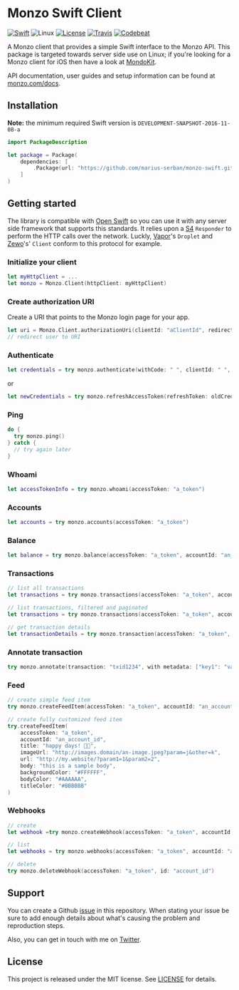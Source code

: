 # Monzo Swift Client

[![Swift][swift-badge]][swift-url]
![Linux][linux]
[![License][mit-badge]][mit-url]
[![Travis][travis-badge]][travis-url]
[![Codebeat][codebeat-badge]][codebeat-url]

A Monzo client that provides a simple Swift interface to the Monzo API. This package is targeted towards server side use on Linux; if you're looking for a Monzo client for iOS then have a look at [MondoKit](https://github.com/pollarm/MondoKit).

API documentation, user guides and setup information can be found at [monzo.com/docs](https://monzo.com/docs/).

## Installation

**Note:** the minimum required Swift version is `DEVELOPMENT-SNAPSHOT-2016-11-08-a`
```swift
import PackageDescription

let package = Package(
    dependencies: [
        .Package(url: "https://github.com/marius-serban/monzo-swift.git"),
    ]
)
```

## Getting started
The library is compatible with [Open Swift][open-swift] so you can use it with any server side framework that supports this standards. It relies upon a [S4][s4] `Responder` to perform the HTTP calls over the network. Luckly, [Vapor][vapor]'s `Droplet` and [Zewo][zewo]'s' `Client` conform to this protocol for example.

### Initialize your client

```swift
let myHttpClient = ...
let monzo = Monzo.Client(httpClient: myHttpClient)
```

### Create authorization URI

Create a URI that points to the Monzo login page for your app.

```swift
let uri = Monzo.Client.authorizationUri(clientId: "aClientId", redirectUri: "http://host.com/?param=[]#fragment", nonce: "abc123")
// redirect user to URI
```

### Authenticate

```swift
let credentials = try monzo.authenticate(withCode: " ", clientId: " ", clientSecret: " ")
```
or
```swift
let newCredentials = try monzo.refreshAccessToken(refreshToken: oldCredentials.refreshToken, clientId: " ", clientSecret: " ")
```

### Ping

```swift
do {
  try monzo.ping()
} catch {
  // try again later
}
```

### Whoami

```swift
let accessTokenInfo = try monzo.whoami(accessToken: "a_token")
```

### Accounts

```swift
let accounts = try monzo.accounts(accessToken: "a_token")
```

### Balance

```swift
let balance = try monzo.balance(accessToken: "a_token", accountId: "an_account_id")
```

### Transactions

```swift
// list all transactions
let transactions = try monzo.transactions(accessToken: "a_token", accountId: "an_account_id")

// list transactions, filtered and paginated
let transactions = try monzo.transactions(accessToken: "a_token", accountId: "an_account_id", since: .transaction("txid1234"), before: referenceDate, limit: 20)

// get transaction details
let transactionDetails = try monzo.transaction(accessToken: "a_token", id: "txid1234")
```

### Annotate transaction

```swift
try monzo.annotate(transaction: "txid1234", with metadata: ["key1": "value1", "key2": "value2"], accessToken: String)
```

### Feed

```swift
// create simple feed item
try monzo.createFeedItem(accessToken: "a_token", accountId: "an_account", title: "Hello!", imageUrl: "http://images.domain/1")

// create fully customized feed item
try.createFeedItem(
	accessToken: "a_token",
	accountId: "an_account_id",
	title: "happy days! 🕺🏽",
	imageUrl: "http://images.domain/an-image.jpeg?param=j&other=k",
	url: "http://my.website/?param1=1&param2=2",
	body: "this is a sample body",
	backgroundColor: "#FFFFFF",
	bodyColor: "#AAAAAA",
	titleColor: "#BBBBBB"
)
```

### Webhooks

```swift
// create
let webhook =try monzo.createWebhook(accessToken: "a_token", accountId: "account_id", url: "http://host.domain/path")

// list
let webhooks = try monzo.webhooks(accessToken: "a_token", accountId: "account_id")

// delete
try monzo.deleteWebhook(accessToken: "a_token", id: "account_id")
```

## Support

You can create a Github [issue](https://github.com/marius-serban/monzo-swift/issues/new) in this repository. When stating your issue be sure to add enough details about what's causing the problem and reproduction steps.


Also, you can get in touch with me on [Twitter][my-twitter].

## License

This project is released under the MIT license. See [LICENSE](LICENSE) for details.

[swift-badge]: https://img.shields.io/badge/Swift-3.0-orange.svg?style=flat
[swift-url]: https://swift.org
[mit-badge]: https://img.shields.io/badge/License-MIT-blue.svg?style=flat
[mit-url]: https://tldrlegal.com/license/mit-license
[travis-badge]: https://api.travis-ci.org/marius-serban/monzo-swift.svg?branch=master
[travis-url]: https://travis-ci.org/marius-serban/monzo-swift
[codebeat-badge]: https://codebeat.co/badges/b5c058fb-f26d-4a8d-82f9-82904b542c33
[codebeat-url]: https://codebeat.co/projects/github-com-marius-serban-monzo-swift
[linux]: https://img.shields.io/badge/Platform-linux-orange.svg
[open-swift]: https://github.com/open-swift
[s4]: https://github.com/open-swift/S4
[vapor]: http://vapor.codes/
[zewo]: http://www.zewo.io/
[my-twitter]: https://www.twitter.com/smarius
